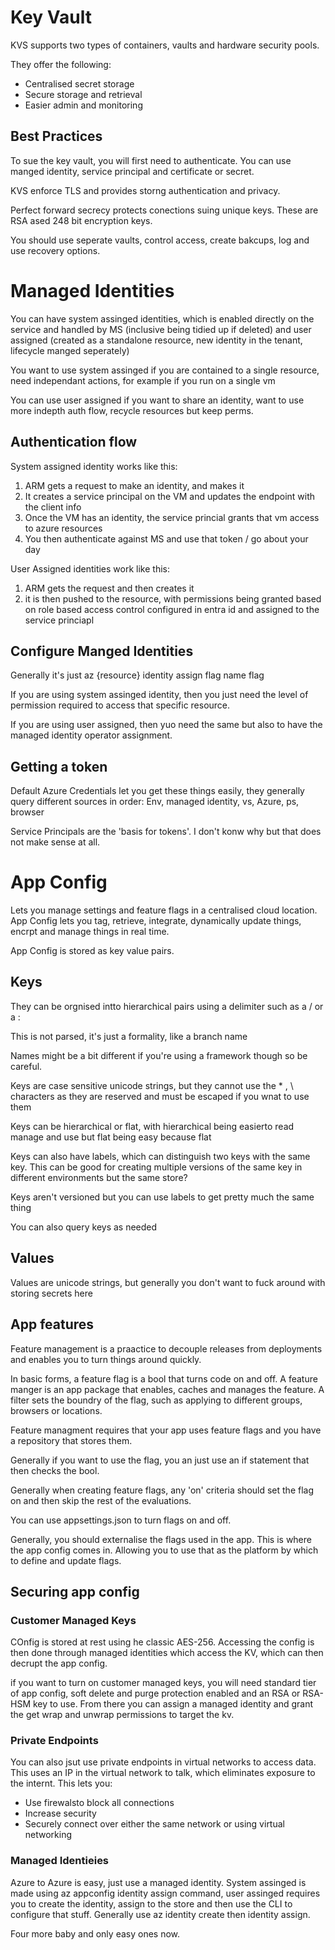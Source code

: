 # Key Vault

KVS supports two types of containers, vaults and hardware security pools. 

They offer the following:

- Centralised secret storage
- Secure storage and retrieval
- Easier admin and monitoring

## Best Practices

To sue the key vault, you will first need to authenticate. You can use manged identity, service principal and certificate or secret.

KVS enforce TLS and provides storng authentication and privacy.

Perfect forward secrecy protects conections suing unique keys. These are RSA ased 248 bit encryption keys. 

You should use seperate vaults, control access, create bakcups, log and use recovery options.

# Managed Identities

You can have system assinged identities, which is enabled directly on the service and handled by MS (inclusive being tidied up if deleted) and user assigned (created as a standalone resource, new identity in the tenant, lifecycle manged seperately)

You want to use system assinged if you are contained to a single resource, need independant actions, for example if you run on a single vm

You can use user assigned if you want to share an identity, want to use more indepth auth flow, recycle resources but keep perms.

## Authentication flow

System assigned identity works like this:

1. ARM gets a request to make an identity, and makes it
2. It creates a service principal on the VM and updates the endpoint with the client info
3. Once the VM has an identity, the service princial grants that vm access to azure resources
4. You then authenticate against MS and use that token / go about your day

User Assigned identities work like this:

1. ARM gets the request and then creates it
2. it is then pushed to the resource, with permissions being granted based on role based access control configured in entra id and assigned to the service princiapl

## Configure Manged Identities

Generally it's just az {resource} identity assign flag name flag

If you are using system assinged identity, then you just need the level of permission required to access that specific resource.

If you are using user assigned, then yuo need the same but also to have the managed identity operator assignment.

## Getting a token

Default Azure Credentials let you get these things easily, they generally query different sources in order: Env, managed identity, vs, Azure, ps, browser

Service Principals are the 'basis for tokens'. I don't konw why but that does not make sense at all.

# App Config

Lets you manage settings and feature flags in a centralised cloud location. App Config lets you tag, retrieve, integrate, dynamically update things, encrpt and manage things in real time.

App Config is stored as key value pairs.

## Keys

They can be orgnised intto hierarchical pairs using a delimiter such as a / or a :

This is not parsed, it's just a formality, like a branch name

Names might be a bit different if you're using a framework though so be careful.

Keys are case sensitive unicode strings, but they cannot use the * , \ characters as they are reserved and must be escaped if you wnat to use them

Keys can be hierarchical or flat, with hierarchical being easierto read manage and use but flat being easy because flat

Keys can also have labels, which can distinguish two keys with the same key. This can be good for creating multiple versions of the same key in different environments but the same store?

Keys aren't versioned but you can use labels to get pretty much the same thing

You can also query keys as needed

## Values

Values are unicode strings, but generally you don't want to fuck around with storing secrets here

## App features

Feature management is a praactice to decouple releases from deployments and enables you to turn things around quickly.

In basic forms, a feature flag is a bool that turns code on and off. A feature manger is an app package that enables, caches and manages the feature. A filter sets the boundry of the flag, such as applying to different groups, browsers or locations.

Feature managment requires that your app uses feature flags and you have a repository that stores them.

Generally if you want to use the flag, you an just use an if statement that then checks the bool.

Generally when creating feature flags, any 'on' criteria should set the flag on and then skip the rest of the evaluations. 

You can use appsettings.json to turn flags on and off.

Generally, you should externalise the flags used in the app. This is where the app config comes in. Allowing you to use that as the platform by which to define and update flags.

## Securing app config

### Customer Managed Keys

COnfig is stored at rest using he classic AES-256. Accessing the config is then done through managed identities which access the KV, which can then decrupt the app config.

if you want to turn on customer managed keys, you will need standard tier of app config, soft delete and purge protection enabled and an RSA or RSA-HSM key to use. From there you can assign a managed identity and grant the get wrap and unwrap permissions to target the kv.

### Private Endpoints

You can also jsut use private endpoints in virtual networks to access data. This uses an IP in the virtual network to talk, which eliminates exposure to the internt. This lets you:

- Use firewalsto block all connections
- Increase security 
- Securely connect over either the same network or using virtual networking

### Managed Identieies

Azure to Azure is easy, just use a managed identity. System assinged is made using az appconfig identity assign command, user assinged requires you to create the identity, assign to the store and then use the CLI to configure that stuff. Generally use az identity create then identity assign.

Four more baby and only easy ones now.
